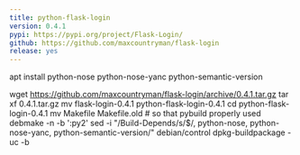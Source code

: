```yaml
---
title: python-flask-login
version: 0.4.1
pypi: https://pypi.org/project/Flask-Login/
github: https://github.com/maxcountryman/flask-login
release: yes
---
```


apt install python-nose python-nose-yanc python-semantic-version

wget https://github.com/maxcountryman/flask-login/archive/0.4.1.tar.gz
tar xf 0.4.1.tar.gz
mv flask-login-0.4.1 python-flask-login-0.4.1
cd python-flask-login-0.4.1
mv Makefile Makefile.old # so that pybuild properly used
debmake -n -b ':py2'
sed -i "/Build-Depends/s/$/, python-nose, python-nose-yanc, python-semantic-version/" debian/control
dpkg-buildpackage -uc -b

